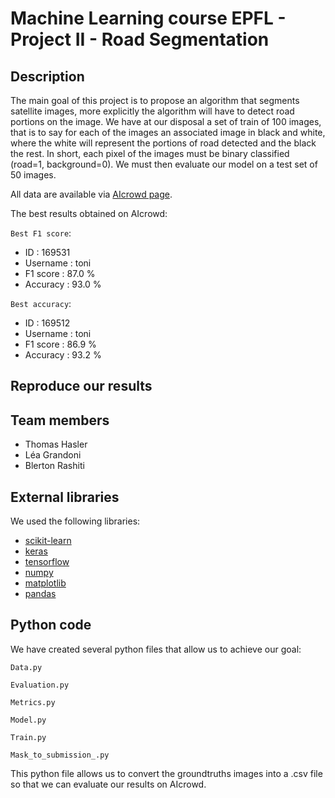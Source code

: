 # Machine Learning course EPFL - Project II -  Road Segmentation
## Description
The main goal of this project is to propose an algorithm that segments satellite images, more explicitly the algorithm will have to detect road portions on the image. We have at our disposal a set of train of 100 images, that is to say for each of the images an associated image in black and white, where the white will represent the portions of road detected and the black the rest. In short, each pixel of the images must be binary classified (road=1, background=0). We must then evaluate our model on a test set of 50 images.

All data are available via [AIcrowd page](https://www.aicrowd.com/challenges/epfl-ml-road-segmentation).

The best results obtained on AIcrowd:

`Best F1 score`:
* ID : 169531
* Username : toni
* F1 score : 87.0 %
* Accuracy : 93.0 %

`Best accuracy`:
* ID : 169512
* Username : toni
* F1 score : 86.9 %
* Accuracy : 93.2 %


## Reproduce our results

## Team members
* Thomas Hasler
* Léa Grandoni
* Blerton Rashiti

## External libraries
We used the following libraries:
* [scikit-learn](https://scikit-learn.org/stable/)
* [keras](https://keras.io/)
* [tensorflow](https://www.tensorflow.org/install/)
* [numpy](https://numpy.org/)
* [matplotlib](https://matplotlib.org/stable/users/installing/index.html)
* [pandas](https://pandas.pydata.org/pandas-docs/stable/getting_started/install.html)

## Python code

We have created several python files that allow us to achieve our goal:

`Data.py`

`Evaluation.py`

`Metrics.py`

`Model.py`

`Train.py`

`Mask_to_submission_.py`

This python file allows us to convert the groundtruths images into a .csv file so that we can evaluate our results on AIcrowd.
